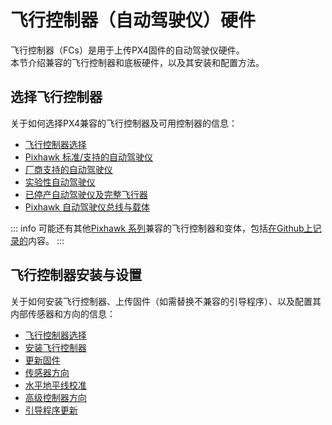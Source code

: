 # 飞行控制器（自动驾驶仪）硬件

飞行控制器（FCs）是用于上传PX4固件的自动驾驶仪硬件。  
本节介绍兼容的飞行控制器和底板硬件，以及其安装和配置方法。

## 选择飞行控制器

关于如何选择PX4兼容的飞行控制器及可用控制器的信息：

- [飞行控制器选择](../getting_started/flight_controller_selection.md)
- [Pixhawk 标准/支持的自动驾驶仪](../flight_controller/autopilot_pixhawk_standard.md)
- [厂商支持的自动驾驶仪](../flight_controller/autopilot_manufacturer_supported.md)
- [实验性自动驾驶仪](../flight_controller/autopilot_experimental.md)
- [已停产自动驾驶仪及完整飞行器](../flight_controller/autopilot_discontinued.md)
- [Pixhawk 自动驾驶仪总线与载体](../flight_controller/pixhawk_autopilot_bus.md)

::: info
可能还有其他[Pixhawk 系列](../flight_controller/pixhawk_series.md)兼容的飞行控制器和变体，包括[在Github上记录的](https://github.com/PX4/PX4-Autopilot/#supported-hardware)内容。
:::

## 飞行控制器安装与设置

关于如何安装飞行控制器、上传固件（如需替换不兼容的引导程序）、以及配置其内部传感器和方向的信息：

- [飞行控制器选择](../getting_started/flight_controller_selection.md)
- [安装飞行控制器](../assembly/mount_and_orient_controller.md)
- [更新固件](../config/firmware.md)
- [传感器方向](../config/flight_controller_orientation.md)
- [水平地平线校准](../config/level_horizon_calibration.md)
- [高级控制器方向](../advanced_config/advanced_flight_controller_orientation_leveling.md)
- [引导程序更新](../advanced_config/bootloader_update.md)